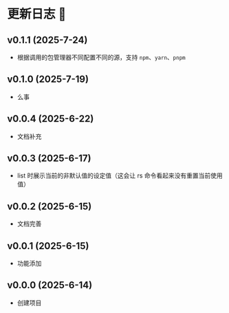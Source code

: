 # 更新日志 📔

## v0.1.1 (2025-7-24)

- 根据调用的包管理器不同配置不同的源，支持 `npm`、`yarn`、`pnpm`

## v0.1.0 (2025-7-19)

- 么事

## v0.0.4 (2025-6-22)

- 文档补充

## v0.0.3 (2025-6-17)

- list 时展示当前的非默认值的设定值（这会让 rs 命令看起来没有重置当前使用值）

## v0.0.2 (2025-6-15)

- 文档完善

## v0.0.1 (2025-6-15)

- 功能添加

## v0.0.0 (2025-6-14)

- 创建项目
